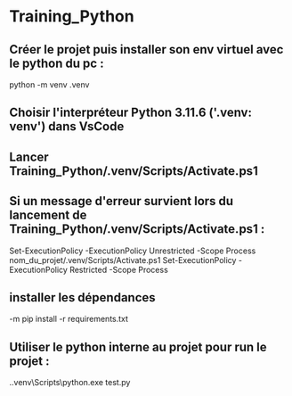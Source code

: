 # Training_Python

## Créer le projet puis installer son env virtuel avec le python du pc :
python -m venv .venv 

## Choisir l'interpréteur Python 3.11.6 ('.venv: venv') dans VsCode

## Lancer Training_Python/.venv/Scripts/Activate.ps1

## Si un message d'erreur survient lors du lancement de Training_Python/.venv/Scripts/Activate.ps1 :
Set-ExecutionPolicy -ExecutionPolicy Unrestricted -Scope Process
nom_du_projet/.venv/Scripts/Activate.ps1
Set-ExecutionPolicy -ExecutionPolicy Restricted -Scope Process

## installer les dépendances
-m pip install -r requirements.txt

## Utiliser le python interne au projet pour run le projet : 
.\.venv\Scripts\python.exe test.py


